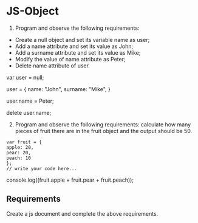 # JS-Object

1. Program and observe the following requirements:  
  - Create a null object and set its variable name as user; 
  - Add a name attribute and set its value as John; 
  - Add a surname attribute and set its value as Mike; 
  - Modify the value of name attribute as Peter; 
  - Delete name attribute of user. 

  var user = null;

  user = {
  name: "John",
  surname: "Mike",
  }

  user.name = Peter;

  delete user.name;
 
2. Program and observe the following requirements: calculate how many pieces of fruit there are in the fruit object and the output should be 50. 

```
var fruit = {
apple: 20,
pear: 20,
peach: 10
};
// write your code here...
```
console.log((fruit.apple + fruit.pear + fruit.peach));

## Requirements
Create a js document and complete the above requirements.
